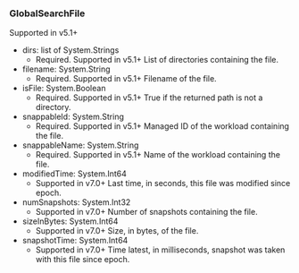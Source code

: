 ### GlobalSearchFile
Supported in v5.1+

- dirs: list of System.Strings
  - Required. Supported in v5.1+
  List of directories containing the file.
- filename: System.String
  - Required. Supported in v5.1+
  Filename of the file.
- isFile: System.Boolean
  - Required. Supported in v5.1+
  True if the returned path is not a directory.
- snappableId: System.String
  - Required. Supported in v5.1+ Managed ID of the workload containing the file.
- snappableName: System.String
  - Required. Supported in v5.1+ Name of the workload containing the file.
- modifiedTime: System.Int64
  - Supported in v7.0+
  Last time, in seconds, this file was modified since epoch.
- numSnapshots: System.Int32
  - Supported in v7.0+
  Number of snapshots containing the file.
- sizeInBytes: System.Int64
  - Supported in v7.0+
  Size, in bytes, of the file.
- snapshotTime: System.Int64
  - Supported in v7.0+
  Time latest, in milliseconds, snapshot was taken with this file since epoch.
